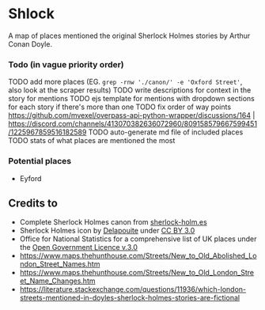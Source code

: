 # Shlock
A map of places mentioned the original Sherlock Holmes stories by Arthur Conan Doyle. 

### Todo (in vague priority order)
TODO add more places (EG. `grep -rnw './canon/' -e 'Oxford Street'`, also look at the scraper results)
TODO write descriptions for context in the story for mentions
TODO ejs template for mentions with dropdown sections for each story if there's more than one
TODO fix order of way points <https://github.com/mvexel/overpass-api-python-wrapper/discussions/164> | <https://discord.com/channels/413070382636072960/809158579667599451/1225967859516182589>
TODO auto-generate md file of included places
TODO stats of what places are mentioned the most


### Potential places
* Eyford


## Credits to
* Complete Sherlock Holmes canon from [sherlock-holm.es](https://sherlock-holm.es/ascii/)
* Sherlock Holmes icon by [Delapouite](https://delapouite.com/) under [CC BY 3.0](https://creativecommons.org/licenses/by/3.0/)
* Office for National Statistics for a comprehensive list of UK places under the [Open Government Licence v.3.0](https://www.nationalarchives.gov.uk/doc/open-government-licence/version/3/)
* https://www.maps.thehunthouse.com/Streets/New_to_Old_Abolished_London_Street_Names.htm
* https://www.maps.thehunthouse.com/Streets/New_to_Old_London_Street_Name_Changes.htm
* https://literature.stackexchange.com/questions/11936/which-london-streets-mentioned-in-doyles-sherlock-holmes-stories-are-fictional

